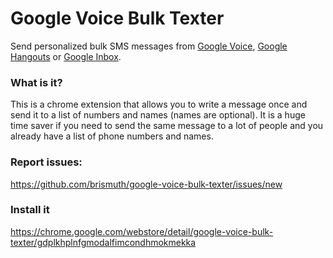 # Google Voice Bulk Texter
Send personalized bulk SMS messages from [Google Voice](https://voice.google.com), [Google Hangouts](https://hangouts.google.com/) or [Google Inbox](https://inbox.google.com/).

### What is it?
This is a chrome extension that allows you to write a message once and send it to a list of numbers and names (names are optional). It is a huge time saver if you need to send the same message to a lot of people and you already have a list of phone numbers and names.


### Report issues:
https://github.com/brismuth/google-voice-bulk-texter/issues/new

### Install it
https://chrome.google.com/webstore/detail/google-voice-bulk-texter/gdplkhplnfgmodalfimcondhmokmekka

